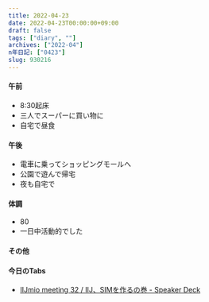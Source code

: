 ```yaml
---
title: 2022-04-23
date: 2022-04-23T00:00:00+09:00
draft: false
tags: ["diary", ""]
archives: ["2022-04"]
n年日記: ["0423"]
slug: 930216
---
```

#### 午前
- 8:30起床
- 三人でスーパーに買い物に
- 自宅で昼食
#### 午後
- 電車に乗ってショッピングモールへ
- 公園で遊んで帰宅
- 夜も自宅で
#### 体調
- 80
- 一日中活動的でした
#### その他
#### 今日のTabs
- [IIJmio meeting 32 / IIJ、SIMを作るの巻 - Speaker Deck](https://speakerdeck.com/iij_techlog/iij-simwozuo-rufalsejuan)
